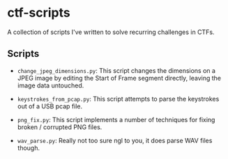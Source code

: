# ctf-scripts
A collection of scripts I've written to solve recurring challenges in CTFs.

## Scripts

- `change_jpeg_dimensions.py`:
    This script changes the dimensions on a JPEG image by editing the Start of Frame segment directly, leaving the image data untouched.

- `keystrokes_from_pcap.py`:
    This script attempts to parse the keystrokes out of a USB pcap file.

- `png_fix.py`:
    This script implements a number of techniques for fixing broken / corrupted PNG files.

- `wav_parse.py`:
    Really not too sure ngl to you, it does parse WAV files though.

